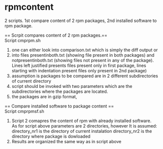 # rpmcontent
2 scripts. 1st compare content of 2 rpm packages, 2nd installed software to rpm package.

== Scrpit compares content of 2 rpm packages.==  
Script cmprpm.sh

1) one can either look into comparison.txt which is simply the diff output or
2) into files presentinboth.txt (showing file present in both packages) and notpresentinboth.txt (showing files not present in any of the package). Lines left justified presents files present only in first package, lines starting with indentation present files only present in 2nd package)
3) assumption is packages to be compared are in 2 different subdirectories of current directory
4) script should be invoked with two parameters which are the subdirectories where the packages are located.  
5) the packages are in gzip format,

== Compare installed software to package content ==  
Script cmprpmsf.sh

1) Script 2 comapres the content of rpm with already installed software.  
As for script above parameters are 2 directories, however
It is assumed:
directory_nr1 is the directory of current instalation
directory_nr2 is the directory where package is dowloaded  
3) Results are organized the same way as in script above
